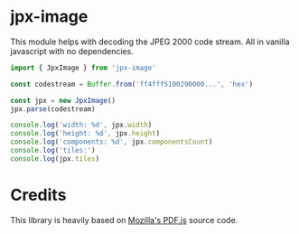 # jpx-image

This module helps with decoding the JPEG 2000 code stream. All in vanilla javascript with no dependencies.

```javascript
import { JpxImage } from 'jpx-image'

const codestream = Buffer.from('ff4fff5100290000...', 'hex')

const jpx = new JpxImage()
jpx.parse(codestream)

console.log('width: %d', jpx.width)
console.log('height: %d', jpx.height)
console.log('components: %d', jpx.componentsCount)
console.log('tiles:')
console.log(jpx.tiles)
```

# Credits

This library is heavily based on [Mozilla's PDF.js](https://github.com/mozilla/pdf.js) source code.
